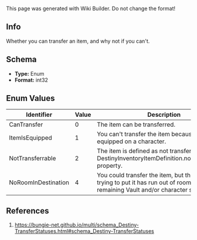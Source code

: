 <span class="wiki-builder">This page was generated with Wiki Builder. Do not change the format!</span>

## Info
Whether you can transfer an item, and why not if you can't.

## Schema
* **Type:** Enum
* **Format:** int32

## Enum Values
Identifier | Value | Description
---------- | ----- | -----------
CanTransfer | 0 | The item can be transferred.
ItemIsEquipped | 1 | You can't transfer the item because it is equipped on a character.
NotTransferrable | 2 | The item is defined as not transferrable in its DestinyInventoryItemDefinition.nonTransferrable property.
NoRoomInDestination | 4 | You could transfer the item, but the place you're trying to put it has run out of room!  Checkyour remaining Vault and/or character space.

## References
1. https://bungie-net.github.io/multi/schema_Destiny-TransferStatuses.html#schema_Destiny-TransferStatuses
